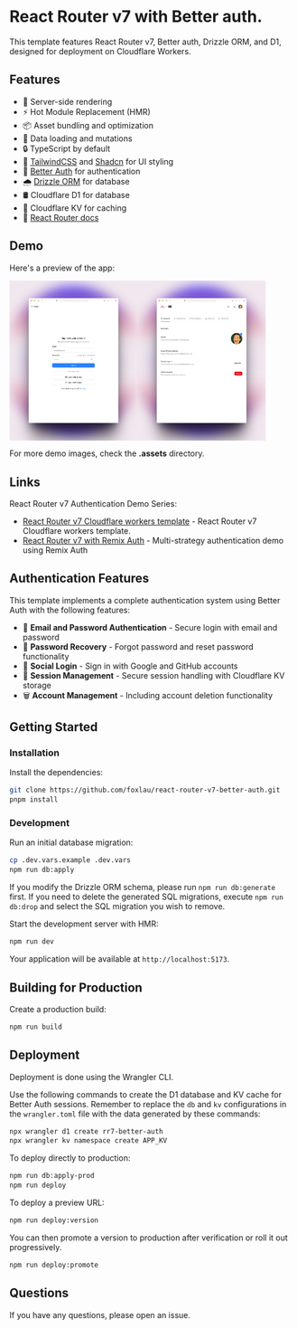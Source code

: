 # React Router v7 with Better auth.

This template features React Router v7, Better auth, Drizzle ORM, and D1, designed for deployment on Cloudflare Workers.

## Features

- 🚀 Server-side rendering
- ⚡️ Hot Module Replacement (HMR)
- 📦 Asset bundling and optimization
- 🔄 Data loading and mutations
- 🔒 TypeScript by default
- 🎉 [TailwindCSS](https://tailwindcss.com/) and [Shadcn](https://ui.shadcn.com/) for UI styling
- 🔑 [Better Auth](https://better-auth.com/) for authentication
- 🌧️ [Drizzle ORM](https://orm.drizzle.team/) for database
- 🛢️ Cloudflare D1 for database
- 📁 Cloudflare KV for caching
- 📖 [React Router docs](https://reactrouter.com/)

## Demo

Here's a preview of the app:

<div style="display: flex;">
  <img src="./.assets/login.jpeg" width="45%" />
  <img src="./.assets/settings.jpeg" width="45%" />
</div>

For more demo images, check the **.assets** directory.

## Links

React Router v7 Authentication Demo Series:
- [React Router v7 Cloudflare workers template](https://github.com/foxlau/react-router-v7-cloudflare-workers) - React Router v7 Cloudflare workers template.
- [React Router v7 with Remix Auth](https://github.com/foxlau/react-router-v7-remix-auth) - Multi-strategy authentication demo using Remix Auth

## Authentication Features

This template implements a complete authentication system using Better Auth with the following features:

- 📧 **Email and Password Authentication** - Secure login with email and password
- 🔑 **Password Recovery** - Forgot password and reset password functionality
- 🔄 **Social Login** - Sign in with Google and GitHub accounts
- 👤 **Session Management** - Secure session handling with Cloudflare KV storage
- 🗑️ **Account Management** - Including account deletion functionality

## Getting Started

### Installation

Install the dependencies:

```bash
git clone https://github.com/foxlau/react-router-v7-better-auth.git
pnpm install
```

### Development

Run an initial database migration:

```bash
cp .dev.vars.example .dev.vars
npm run db:apply
```

If you modify the Drizzle ORM schema, please run `npm run db:generate` first. If you need to delete the generated SQL migrations, execute `npm run db:drop` and select the SQL migration you wish to remove.

Start the development server with HMR:

```bash
npm run dev
```

Your application will be available at `http://localhost:5173`.

## Building for Production

Create a production build:

```bash
npm run build
```

## Deployment

Deployment is done using the Wrangler CLI.

Use the following commands to create the D1 database and KV cache for Better Auth sessions. Remember to replace the `db` and `kv` configurations in the `wrangler.toml` file with the data generated by these commands:

```bash
npx wrangler d1 create rr7-better-auth
npx wrangler kv namespace create APP_KV
```

To deploy directly to production:

```sh
npm run db:apply-prod
npm run deploy
```

To deploy a preview URL:

```sh
npm run deploy:version
```

You can then promote a version to production after verification or roll it out progressively.

```sh
npm run deploy:promote
```

## Questions

If you have any questions, please open an issue.
